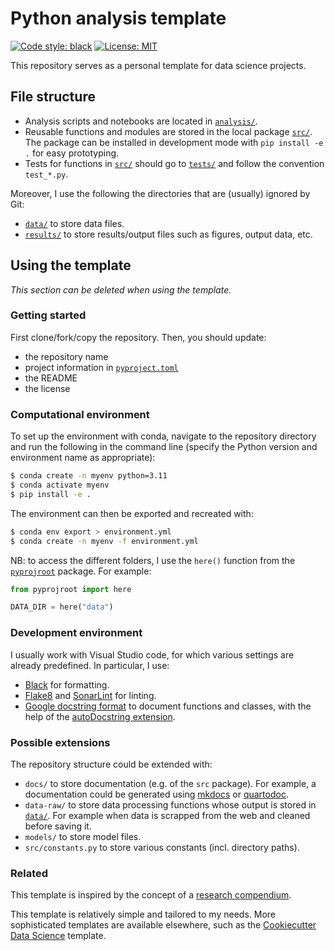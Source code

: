 # Python analysis template
[![Code style: black](https://img.shields.io/badge/code%20style-black-000000.svg)](https://github.com/psf/black)
[![License: MIT](https://img.shields.io/badge/License-MIT-yellow.svg)](https://opensource.org/licenses/MIT)

This repository serves as a personal template for data science projects.

## File structure

- Analysis scripts and notebooks are located in [`analysis/`](analysis/).
- Reusable functions and modules are stored in the local package [`src/`](src/). The package can be installed in development mode with `pip install -e .` for easy prototyping.
- Tests for functions in [`src/`](src/) should go to [`tests/`](tests/) and follow the convention `test_*.py`.

Moreover, I use the following the directories that are (usually) ignored by Git:

- [`data/`](data/) to store data files.
- [`results/`](results/) to store results/output files such as figures, output data, etc.

## Using the template
*This section can be deleted when using the template.*

### Getting started

First clone/fork/copy the repository.
Then, you should update:

- the repository name
- project information in [`pyproject.toml`](pyproject.toml)
- the README
- the license 

### Computational environment

To set up the environment with conda, navigate to the repository directory and run the following in the command line (specify the Python version and environment name as appropriate):

```bash
$ conda create -n myenv python=3.11
$ conda activate myenv
$ pip install -e .
```

The environment can then be exported and recreated with:

```bash
$ conda env export > environment.yml
$ conda create -n myenv -f environment.yml
```

NB: to access the different folders, I use the `here()` function from the [`pyprojroot`](https://github.com/chendaniely/pyprojroot) package.
For example:

```python
from pyprojroot import here

DATA_DIR = here("data")
```

### Development environment

I usually work with Visual Studio code, for which various settings are already predefined.
In particular, I use:

- [Black](https://black.readthedocs.io/en/stable/index.html) for formatting.
- [Flake8](https://flake8.pycqa.org/en/latest/) and [SonarLint](https://marketplace.visualstudio.com/items?itemName=SonarSource.sonarlint-vscode) for linting.
- [Google docstring format](https://sphinxcontrib-napoleon.readthedocs.io/en/latest/example_google.html) to document functions and classes, with the help of the [autoDocstring extension](https://marketplace.visualstudio.com/items?itemName=njpwerner.autodocstring). 

### Possible extensions

The repository structure could be extended with:

- `docs/` to store documentation (e.g. of the `src` package). For example, a documentation could be generated using [mkdocs](https://www.mkdocs.org/) or [quartodoc](https://machow.github.io/quartodoc/get-started/overview.html).
- `data-raw/` to store data processing functions whose output is stored in [`data/`](data/). For example when data is scrapped from the web and cleaned before saving it.
- `models/` to store model files.
- `src/constants.py` to store various constants (incl. directory paths).

### Related

This template is inspired by the concept of a [research compendium](https://doi.org/10.1080/00031305.2017.1375986).

This template is relatively simple and tailored to my needs.
More sophisticated templates are available elsewhere, such as the [Cookiecutter Data Science](https://github.com/drivendataorg/cookiecutter-data-science/) template.
